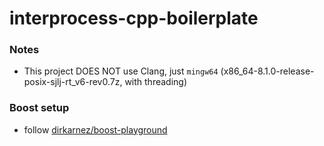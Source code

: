 interprocess-cpp-boilerplate
============================
### Notes
- This project DOES NOT use Clang, just `mingw64` (x86_64-8.1.0-release-posix-sjlj-rt_v6-rev0.7z, with threading)

### Boost setup
- follow [dirkarnez/boost-playground](https://github.com/dirkarnez/boost-playground)